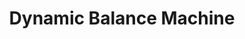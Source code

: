 ---
title: "Dynamic Balance Machine"
url: /west-valley-city/dynamic-balance-machine/
shop: Allgemein
---
